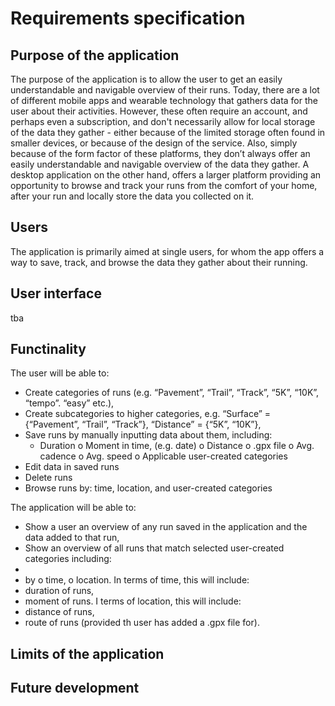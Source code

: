 # Requirements specification

## Purpose of the application

The purpose of the application is to allow the user to get an easily understandable and navigable overview of their runs. Today, there are a lot of different mobile apps and wearable 
technology that gathers data for the user about their activities. However, these often require an account, and perhaps even a subscription, and don't necessarily allow for local storage
of the data they gather - either because of the limited storage often found in smaller devices, or because of the design of the service. Also, simply because of the form factor of these 
platforms, they don’t always offer an easily understandable and navigable overview of the data they gather. A desktop application on the other hand, offers a larger platform 
providing an opportunity to browse and track your runs from the comfort of your home, after your run and locally store the data you collected on it.

## Users

The application is primarily aimed at single users, for whom the app offers a way to save, track, and browse the data they gather about their running.

## User interface

tba

## Functinality

The user will be able to:
-	Create categories of runs (e.g. “Pavement”, “Trail”, “Track”, “5K”, “10K”, “tempo”. “easy” etc.),
-	Create subcategories to higher categories, e.g. “Surface” = {“Pavement”, “Trail”, “Track”}, “Distance” = {“5K”, “10K”},
-	Save runs by manually inputting data about them, including:
    -	Duration
  o	Moment in time, (e.g. date)
  o	Distance
  o	.gpx file
  o	Avg. cadence
  o	Avg. speed
  o	Applicable user-created categories
-	Edit data in saved runs
- Delete runs
-	Browse runs by:
  time, location, and user-created categories

The application will be able to:
-	Show a user an overview of any run saved in the application and the data added to that run,
-	Show an overview of all runs that match selected user-created categories including: 
-	
-	by
o	time, 
o	location.
In terms of time, this will include:
-	duration of runs,
-	moment of runs.
I terms of location, this will include:
-	distance of runs,
-	route of runs (provided th user has  added a .gpx file for).



## Limits of the application

## Future development
